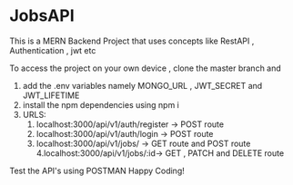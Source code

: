 # JobsAPI
This is a MERN Backend Project that uses concepts like RestAPI , Authentication , jwt etc

To access the project on your own device , clone the master branch and 

1. add the .env variables namely 
    MONGO_URL , JWT_SECRET and JWT_LIFETIME
2. install the npm dependencies using npm i 
3. URLS:
   1. localhost:3000/api/v1/auth/register -> POST route 
   2. localhost:3000/api/v1/auth/login -> POST route
   3. localhost:3000/api/v1/jobs/ -> GET route and POST route
   4.localhost:3000/api/v1/jobs/:id-> GET , PATCH and DELETE route
   
Test the API's using POSTMAN
Happy Coding!
